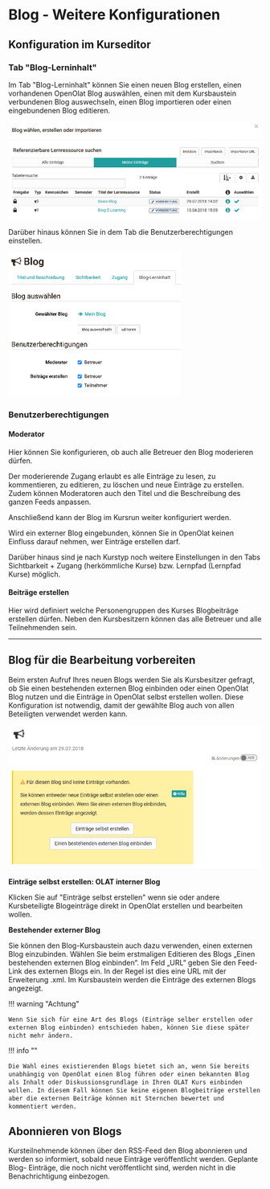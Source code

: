 # Blog - Weitere Konfigurationen

## Konfiguration im Kurseditor

### Tab "Blog-Lerninhalt"

Im Tab "Blog-Lerninhalt" können Sie einen neuen Blog erstellen, einen
vorhandenen OpenOlat Blog auswählen, einen mit dem Kursbaustein verbundenen
Blog auswechseln, einen Blog importieren oder einen eingebundenen Blog
editieren.

![blog_erstellen.png](assets/Blog_erstellen.png)

Darüber hinaus können Sie in dem Tab die Benutzerberechtigungen einstellen.

![blog_konfigurieren.png](assets/Blog%20Konfig%20DE.png)

### Benutzerberechtigungen

#### **Moderator**

Hier können Sie konfigurieren, ob auch alle Betreuer den Blog moderieren
dürfen.

Der moderierende Zugang erlaubt es alle Einträge zu lesen, zu kommentieren, zu
editieren, zu löschen und neue Einträge zu erstellen. Zudem können Moderatoren
auch den Titel und die Beschreibung des ganzen Feeds anpassen.

Anschließend kann der Blog im Kursrun weiter konfiguriert werden.

Wird ein externer Blog eingebunden, können Sie in OpenOlat keinen Einfluss
darauf nehmen, wer Einträge erstellen darf.

Darüber hinaus sind je nach Kurstyp noch weitere Einstellungen in den Tabs
Sichtbarkeit + Zugang (herkömmliche Kurse) bzw. Lernpfad (Lernpfad Kurse)
möglich.

#### **Beiträge erstellen**

Hier wird definiert welche Personengruppen des Kurses Blogbeiträge erstellen
dürfen. Neben den Kursbesitzern können das alle Betreuer und alle
Teilnehmenden sein.

----

## Blog für die Bearbeitung vorbereiten

Beim ersten Aufruf Ihres neuen Blogs werden Sie als Kursbesitzer gefragt, ob
Sie einen bestehenden externen Blog einbinden oder einen OpenOlat Blog nutzen
und die Einträge in OpenOlat selbst erstellen wollen. Diese Konfiguration ist
notwendig, damit der gewählte Blog auch von allen Beteiligten verwendet werden
kann.

![blog_kursrun.png](assets/Blog_kursrun.png)

 **Einträge selbst erstellen: OLAT interner Blog**

Klicken Sie auf "Einträge selbst erstellen" wenn sie oder andere
Kursbeteiligte Blogeinträge direkt in OpenOlat erstellen und bearbeiten
wollen.

**Bestehender externer Blog**

Sie können den Blog-Kursbaustein auch dazu verwenden, einen externen  Blog
einzubinden. Wählen Sie beim erstmaligen Editieren des Blogs „Einen
bestehenden externen Blog einbinden“. Im Feld „URL“ geben Sie den Feed-Link
des externen Blogs ein. In der Regel ist dies eine URL mit der Erweiterung
.xml. Im Kursbaustein werden die Einträge des externen Blogs angezeigt. 

!!! warning "Achtung"

    Wenn Sie sich für eine Art des Blogs (Einträge selber erstellen oder externen Blog einbinden) entschieden haben, können Sie diese später nicht mehr ändern.

!!! info ""

    Die Wahl eines existierenden Blogs bietet sich an, wenn Sie bereits unabhängig von OpenOlat einen Blog führen oder einen bekannten Blog als Inhalt oder Diskussionsgrundlage in Ihren OLAT Kurs einbinden wollen. In diesem Fall können Sie keine eigenen Blogbeiträge erstellen aber die externen Beiträge können mit Sternchen bewertet und kommentiert werden.

## Abonnieren von Blogs

Kursteilnehmende können über den RSS-Feed den Blog abonnieren und werden so
informiert, sobald neue Einträge veröffentlicht werden. Geplante Blog-
Einträge, die noch nicht veröffentlicht sind, werden nicht in die
Benachrichtigung einbezogen.

  

